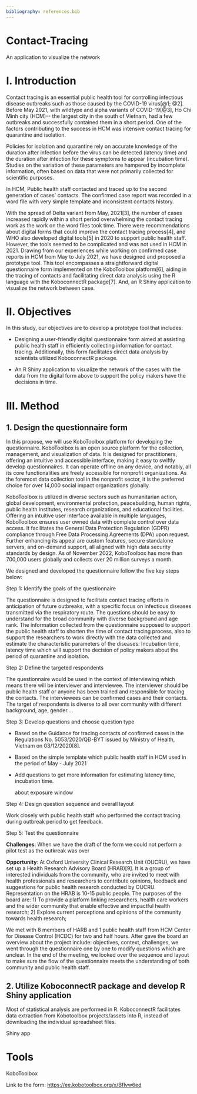 ```yaml
---
bibliography: references.bib
---
```


# Contact-Tracing

An application to visualize the network

# I. Introduction 

Contact tracing is an essential public health tool for controlling infectious disease outbreaks such as those caused by the COVID-19 virus[@1; @2]. Before May 2021, with wildtype and alpha variants of COVID-19[@3], Ho Chi Minh city (HCM)-- the largest city in the south of Vietnam, had a few outbreaks and successfully contained them in a short period. One of the factors contributing to the success in HCM was intensive contact tracing for quarantine and isolation.

Policies for isolation and quarantine rely on accurate knowledge of the duration after infection before the virus can be detected (latency time) and the duration after infection for these symptoms to appear (incubation time). Studies on the variation of these parameters are hampered by incomplete information, often based on data that were not primarily collected for scientific purposes.

In HCM, Public health staff contacted and traced up to the second generation of cases\' contacts. The confirmed case report was recorded in a word file with very simple template and inconsistent contacts history.

With the spread of Delta variant from May, 2021[3], the number of cases increased rapidly within a short period overwhelming the contact tracing work as the work on the word files took time. There were recommendations about digital forms that could improve the contact tracing process[4], and WHO also developed digital tools[5] in 2020 to support public health staff. However, the tools seemed to be complicated and was not used in HCM in 2021. Drawing from our experiences while working on confirmed case reports in HCM from May to July 2021, we have designed and proposed a prototype tool. This tool encompasses a straightforward digital questionnaire form implemented on the KoboToolbox platform[6], aiding in the tracing of contacts and facilitating direct data analysis using the R language with the KoboconnectR package[7]. And, an R Shiny application to visualize the network between case.

# II. Objectives 

In this study, our objectives are to develop a prototype tool that includes:

-   Designing a user-friendly digital questionnaire form aimed at assisting public health staff in efficiently collecting information for contact tracing. Additionally, this form facilitates direct data analysis by scientists utilized KoboconnectR package.

-   An R Shiny application to visualize the network of the cases with the data from the digital form above to support the policy makers have the decisions in time.

# III. Method 

## 1. Design the questionnaire form

In this propose, we will use KoboToolbox platform for developing the questionnaire. KoboToolbox is an open source platform for the collection, management, and visualization of data. It is designed for practitioners, offering an intuitive and accessible interface, making it easy to swiftly develop questionnaires. It can operate offline on any device, and notably, all its core functionalities are freely accessible for nonprofit organizations. As the foremost data collection tool in the nonprofit sector, it is the preferred choice for over 14,000 social impact organizations globally.

KoboToolbox is utilized in diverse sectors such as humanitarian action, global development, environmental protection, peacebuilding, human rights, public health institutes, research organizations, and educational facilities. Offering an intuitive user interface available in multiple languages, KoboToolbox ensures user owned data with complete control over data access. It facilitates the General Data Protection Regulation (GDPR) compliance through Free Data Processing Agreements (DPA) upon request. Further enhancing its appeal are custom features, secure standalone servers, and on-demand support, all aligned with high data security standards by design. As of November 2022, KoboToolbox has more than 700,000 users globally and collects over 20 million surveys a month.

We designed and developed the questionnaire follow the five key steps below:

Step 1: Identify the goals of the questionnaire

The questionnaire is designed to facilitate contact tracing efforts in anticipation of future outbreaks, with a specific focus on infectious diseases transmitted via the respiratory route. The questions should be easy to understand for the broad community with diverse background and age rank. The information collected from the questionnaire supposed to support the public health staff to shorten the time of contact tracing process, also to support the researchers to work directly with the data collected and estimate the characteristic parameters of the diseases: Incubation time, latency time which will support the decision of policy makers about the period of quarantine and isolation.

Step 2: Define the targeted respondents

The questionnaire would be used in the context of interviewing which means there will be interviewer and interviewee. The interviewer should be public health staff or anyone has been trained and responsible for tracing the contacts. The interviewees can be confirmed cases and their contacts. The target of respondents is diverse to all over community with different background, age, gender....

Step 3: Develop questions and choose question type

-   Based on the Guidance for tracing contacts of confirmed cases in the Regulations No. 5053/2020/QĐ-BYT issued by Ministry of Health, Vietnam on 03/12/2020[8].

-   Based on the simple template which public health staff in HCM used in the period of May - July 2021

-   Add questions to get more information for estimating latency time, incubation time.

    about exposure window

Step 4: Design question sequence and overall layout

Work closely with public health staff who performed the contact tracing during outbreak period to get feedback.

Step 5: Test the questionnaire

**Challenges**: When we have the draft of the form we could not perform a pilot test as the outkreak was over

**Opportunity**: At Oxford University Clinical Research Unit (OUCRU), we have set up a Health Research Advisory Board (HRAB)[9]. It is a group of interested individuals from the community, who are invited to meet with health professionals and researchers to contribute opinions, feedback and suggestions for public health research conducted by OUCRU. Representation on the HRAB is 10-15 public people. The purposes of the board are: 1) To provide a platform linking researchers, health care workers and the wider community that enable effective and impactful health research; 2) Explore current perceptions and opinions of the community towards health research;

We met with 8 members of HARB and 1 public health staff from HCM Center for Disease Control (HCDC) for two and half hours. After gave the board an overview about the project include: objectives, context, challenges, we went through the questionnaire one by one to modify questions which are unclear. In the end of the meeting, we looked over the sequence and layout to make sure the flow of the questionnaire meets the understanding of both community and public health staff.

## 2. Utilize KoboconnectR package and develop R Shiny application

Most of statistical analysis are performed in R. KoboconnectR facilitates data extraction from Kobotoolbox projects/assets into R, instead of downloading the individual spreadsheet files.

Shiny app

# Tools 

KoboToolbox

Link to the form: <https://ee.kobotoolbox.org/x/BfIvw6ed>
